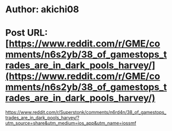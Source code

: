 # Author: akichi08
# Post URL: [https://www.reddit.com/r/GME/comments/n6s2yb/38_of_gamestops_trades_are_in_dark_pools_harvey/](https://www.reddit.com/r/GME/comments/n6s2yb/38_of_gamestops_trades_are_in_dark_pools_harvey/)


https://www.reddit.com/r/Superstonk/comments/n6rd4n/38_of_gamestops_trades_are_in_dark_pools_harvey/?utm_source=share&utm_medium=ios_app&utm_name=iossmf